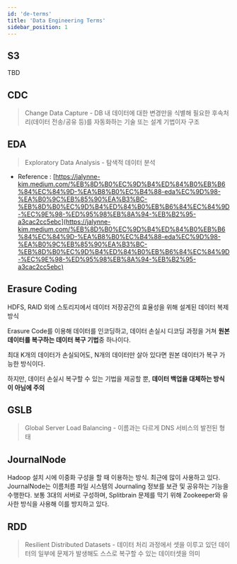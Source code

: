 ```yaml
---
id: 'de-terms'
title: 'Data Engineering Terms'
sidebar_position: 1
---
```


## S3
TBD

## CDC
> Change Data Capture - DB 내 데이터에 대한 변경만을 식별해 필요한 후속처리(데이터 전송/공유 등)를 자동화하는 기술 또는 설계 기법이자 구조


## EDA
> Exploratory Data Analysis - 탐색적 데이터 분석

* Reference : [https://jalynne-kim.medium.com/%EB%8D%B0%EC%9D%B4%ED%84%B0%EB%B6%84%EC%84%9D-%EA%B8%B0%EC%B4%88-eda%EC%9D%98-%EA%B0%9C%EB%85%90%EA%B3%BC-%EB%8D%B0%EC%9D%B4%ED%84%B0%EB%B6%84%EC%84%9D-%EC%9E%98-%ED%95%98%EB%8A%94-%EB%B2%95-a3cac2cc5ebc](https://jalynne-kim.medium.com/%EB%8D%B0%EC%9D%B4%ED%84%B0%EB%B6%84%EC%84%9D-%EA%B8%B0%EC%B4%88-eda%EC%9D%98-%EA%B0%9C%EB%85%90%EA%B3%BC-%EB%8D%B0%EC%9D%B4%ED%84%B0%EB%B6%84%EC%84%9D-%EC%9E%98-%ED%95%98%EB%8A%94-%EB%B2%95-a3cac2cc5ebc)

## Erasure Coding

HDFS, RAID 외에 스토리지에서 데이터 저장공간의 효율성을 위해 설계된 데이터 복제 방식

Erasure Code를 이용해 데이터를 인코딩하고, 데이터 손실시 디코딩 과정을 거쳐 **원본 데이터를 복구하는 데이터 복구 기법**중 하나이다. 

최대 K개의 데이터가 손실되어도, N개의 데이터만 살아 있다면 원본 데이터가 복구 가능한 방식이다.

하지만, 데이터 손실시 복구할 수 있는 기법을 제공할 뿐, **데이터 백업을 대체하는 방식이 아님에 주의**

## GSLB
> Global Server Load Balancing - 이름과는 다르게 DNS 서비스의 발전된 형태 

## JournalNode
Hadoop 설치 시에 이중화 구성을 할 때 이용하는 방식. 최근에 많이 사용하고 있다. JournalNode는 이름처름 파일 시스템의 Journaling 정보를 보관 및 공유하는 기능을 수행한다. 보통 3대의 서버로 구성하며, Splitbrain 문제를 막기 위해 Zookeeper와 유사한 방식을 사용해 이를 방지하고 있다. 

## RDD
> Resilient Distributed Datasets - 데이터 처리 과정에서 셋을 이루고 있던 데이터의 일부에 문제가 발생해도 스스로 복구할 수 있는 데이터셋을 의미